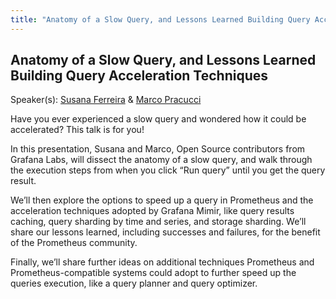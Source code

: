 ```yaml
---
title: "Anatomy of a Slow Query, and Lessons Learned Building Query Acceleration Techniques"
---
```


## Anatomy of a Slow Query, and Lessons Learned Building Query Acceleration Techniques

Speaker(s): [Susana Ferreira](../../speakers/susana-ferreira) & [Marco Pracucci](../../speakers/marco-pracucci)

Have you ever experienced a slow query and wondered how it could be accelerated? This talk is for you!

In this presentation, Susana and Marco, Open Source contributors from Grafana Labs, will dissect the anatomy of a slow query, and walk through the execution steps from when you click “Run query” until you get the query result.

We’ll then explore the options to speed up a query in Prometheus and the acceleration techniques adopted by Grafana Mimir, like query results caching, query sharding by time and series, and storage sharding. We’ll share our lessons learned, including successes and failures, for the benefit of the Prometheus community.

Finally, we’ll share further ideas on additional techniques Prometheus and Prometheus-compatible systems could adopt to further speed up the queries execution, like a query planner and query optimizer.

